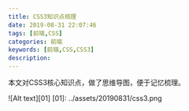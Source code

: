 ```yaml
---
title: CSS3知识点梳理
date: 2019-08-31 22:07:46
tags: [前端,CSS]
categories: 前端
keywords: [前端,CSS,CSS3]
description: 
---
```


本文对CSS3核心知识点，做了思维导图，便于记忆梳理。

<!--more-->

![Alt text][01]
[01]: ../assets/20190831/css3.png